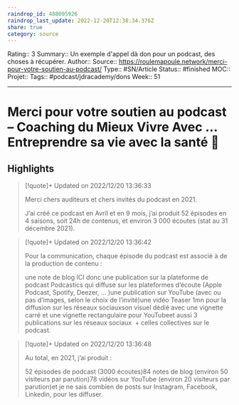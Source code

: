 ```yaml
---
raindrop_id: 488095926
raindrop_last_update: 2022-12-20T12:38:34.376Z
share: true
category: source
---
```


Rating:: 3
Summary:: Un exemple d'appel dà don pour un podcast, des choses à récupérer.
Author::
Source:: https://roulemapoule.network/merci-pour-votre-soutien-au-podcast/
Type:: #SN/Article 
Status:: #finished 
MOC::
Projet:: 
Tags:: #podcast/jdracademy/dons
Week:: 51

***
# Merci pour votre soutien au podcast – Coaching du Mieux Vivre Avec … Entreprendre sa vie avec la santé 💖



## Highlights

> [!quote]+ Updated on 2022/12/20 13:36:33
>
> Merci chers auditeurs et chers invités du podcast en 2021.
>
>
>
>J’ai créé ce podcast en Avril et en 9 mois, j’ai produit 52 épisodes en 4 saisons, soit 24h de contenus, et environ 3 000 écoutes (stat au 31 décembre 2021).

> [!quote]+ Updated on 2022/12/20 13:36:42
>
> Pour la communication, chaque épisode du podcast est associé à de la production de contenu : 
>
>
>
>une note de blog ICI donc une publication sur la plateforme de podcast Podcastics qui diffuse sur les plateformes d’écoute (Apple Podcast, Spotify, Deezer, … )une publication sur YouTube (avec ou pas d’images, selon le choix de l’invité)une vidéo Teaser 1mn pour la diffusion sur les réseaux sociauxson visuel dédié avec une vignette carré et une vignette rectangulaire pour YouTubeet aussi 3 publications sur les réseaux sociaux  + celles collectives sur le podcast.

> [!quote]+ Updated on 2022/12/20 13:36:48
>
> Au total, en 2021, j’ai produit :
>
>
>
>52 épisodes de podcast (3000 écoutes)84 notes de blog (environ 50 visiteurs par parution)78 vidéos sur YouTube (environ 20 visiteurs par parution)et je ne sais combien de posts sur Instagram, Facebook, Linkedin, pour les diffuser.
